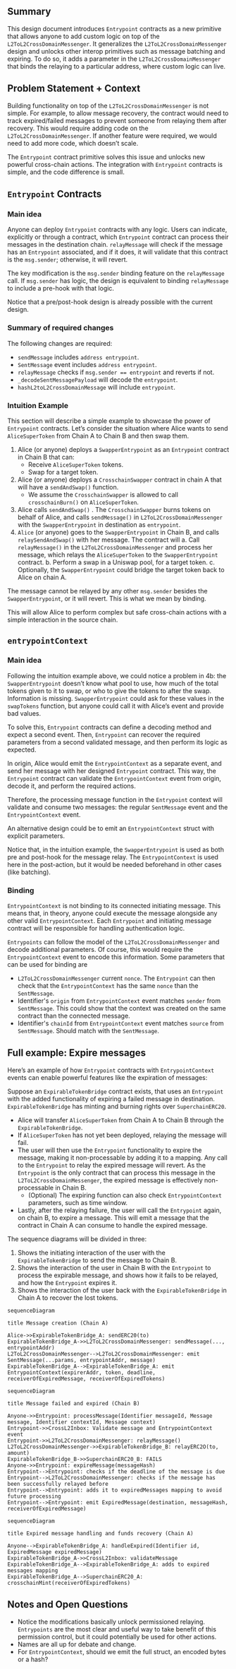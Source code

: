 ## Summary

This design document introduces `Entrypoint` contracts as a new primitive that allows anyone to add custom logic on top of the `L2ToL2CrossDomainMessenger`. It generalizes the `L2ToL2CrossDomainMessenger` design and unlocks other interop primitives such as message batching and expiring. To do so, it adds a parameter in the `L2ToL2CrossDomainMessenger` that binds the relaying to a particular address, where custom logic can live.

## Problem Statement + Context

Building functionality on top of the `L2ToL2CrossDomainMessenger` is not simple. For example, to allow message recovery, the contract would need to track expired/failed messages to prevent someone from relaying them after recovery. This would require adding code on the `L2ToL2CrossDomainMessenger`. If another feature were required, we would need to add more code, which doesn’t scale.

The `Entrypoint` contract primitive solves this issue and unlocks new powerful cross-chain actions. The integration with `Entrypoint` contracts is simple, and the code difference is small.

## `Entrypoint` Contracts

### Main idea

Anyone can deploy `Entrypoint` contracts with any logic. Users can indicate, explicitly or through a contract, which `Entrypoint` contract can process their messages in the destination chain. `relayMessage` will check if the message has an `Entrypoint` associated, and if it does, it will validate that this contract is the `msg.sender`; otherwise, it will revert.

The key modification is the `msg.sender` binding feature on the `relayMessage` call. If `msg.sender` has logic, the design is equivalent to binding `relayMessage` to include a pre-hook with that logic.

Notice that a pre/post-hook design is already possible with the current design.

### Summary of required changes

The following changes are required:

- `sendMessage` includes `address entrypoint`.
- `SentMessage` event includes `address entrypoint`.
- `relayMessage` checks if `msg.sender == entrypoint` and reverts if not.
- `_decodeSentMessagePayload` will decode the `entrypoint`.
- `hashL2toL2CrossDomainMessage` will include `entrypoint`.

### Intuition Example

This section will describe a simple example to showcase the power of `Entrypoint` contracts. Let’s consider the situation where Alice wants to send `AliceSuperToken` from Chain A to Chain B and then swap them.

1. Alice (or anyone) deploys a `SwapperEntrypoint` as an `Entrypoint` contract in Chain B that can:
    - Receive `AliceSuperToken` tokens.
    - Swap for a target token.
2. Alice (or anyone) deploys a `CrosschainSwapper` contract in chain A that will have a `sendAndSwap()` function.
    - We assume the `CrosschainSwapper` is allowed to call `crosschainBurn()` on `AliceSuperToken`.
3. Alice calls `sendAndSwap()` . The `CrosschainSwapper` burns tokens on behalf of Alice, and calls `sendMessage()` in `L2ToL2CrossDomainMessenger` with the `SwapperEntrypoint` in destination as `entrypoint`.
4. `Alice` (or anyone) goes to the `SwapperEntrypoint` in Chain B, and calls `relaySendAndSwap()` with her message. The contract will a. Call `relayMessage()` in the `L2ToL2CrossDomainMessenger` and process her message, which relays the `AliceSuperToken` to the `SwapperEntrypoint` contract. b. Perform a swap in a Uniswap pool, for a target token. c. Optionally, the `SwapperEntrypoint` could bridge the target token back to Alice on chain A.

The message cannot be relayed by any other `msg.sender` besides the `SwapperEntrypoint`, or it will revert. This is what we mean by binding.

This will allow Alice to perform complex but safe cross-chain actions with a simple interaction in the source chain.

## `entrypointContext`

### Main idea

Following the intuition example above, we could notice a problem in 4b: the `SwapperEntrypoint` doesn’t know what pool to use, how much of the total tokens given to it to swap, or who to give the tokens to after the swap. Information is missing. `SwapperEntrypoint` could ask for these values in the `swapTokens` function, but anyone could call it with Alice’s event and provide bad values.

To solve this, `Entrypoint` contracts can define a decoding method and expect a second event. Then, `Entrypoint` can recover the required parameters from a second validated message, and then perform its logic as expected.

In origin, Alice would emit the `EntrypointContext` as a separate event, and send her message with her designed `Entrypoint` contract. This way, the `Entrypoint` contract can validate the `EntrypointContext` event from origin, decode it, and perform the required actions.

Therefore, the processing message function in the `Entrypoint` context will validate and consume two messages: the regular `SentMessage` event and the `EntrypointContext` event.

An alternative design could be to emit an `EntrypointContext` struct with explicit parameters.

Notice that, in the intuition example, the `SwapperEntrypoint` is used as both pre and post-hook for the message relay. The `EntrypointContext` is used here in the post-action, but it would be needed beforehand in other cases (like batching).

### Binding

`EntrypointContext` is not binding to its connected initiating message. This means that, in theory, anyone could execute the message alongside any other valid `EntrypointContext`. 
Each `Entrypoint` and initiating message contract will be responsible for handling authentication logic.

`Entrypoints` can follow the model of the `L2ToL2CrossDomainMessenger` and decode additional parameters. Of course, this would require the `EntrypointContext` event to encode this information. Some parameters that can be used for binding are
- `L2ToL2CrossDomainMessenger` current `nonce`. The `Entrypoint` can then check that the `EntrypointContext` has the same `nonce` than the `SentMessage`.
- Identifier's `origin` from `EntrypointContext` event matches `sender` from `SentMessage`. This could show that the context was created on the same contract than the connected message.
- Identifier's `chainId` from `EntrypointContext` event matches `source` from `SentMessage`. Should match with the `SentMessage`.

## Full example: Expire messages

Here’s an example of how `Entrypoint` contracts with `EntrypointContext` events can enable powerful features like the expiration of messages:

Suppose an `ExpirableTokenBridge` contract exists, that uses an `Entrypoint` with the added functionality of expiring a failed message in destination. `ExpirableTokenBridge` has minting and burning rights over `SuperchainERC20`.

- Alice will transfer `AliceSuperToken` from Chain A to Chain B through the `ExpirableTokenBridge`.
- If `AliceSuperToken` has not yet been deployed, relaying the message will fail.
- The user will then use the `Entrypoint` functionality to expire the message, making it non-processable by adding it to a mapping. Any call to the `Entrypoint` to relay the expired message will revert. As the `Entrypoint` is the only contract that can process this message in the `L2ToL2CrossDomainMessenger`, the expired message is effectively non-processable in Chain B.
	- (Optional) The expiring function can also check `EntrypointContext` parameters, such as time window.
- Lastly, after the relaying failure, the user will call the `Entrypoint` again, on chain B, to expire a message. This will emit a message that the contract in Chain A can consume to handle the expired message.

The sequence diagrams will be divided in three:

1. Shows the initiating interaction of the user with the `ExpirableTokenBridge` to send the message to Chain B.
2. Shows the interaction of the user in Chain B with the `Entrypoint` to process the expirable message, and shows how it fails to be relayed, and how the `Entrypoint` expires it.
3. Shows the interaction of the user back with the `ExpirableTokenBridge` in Chain A to recover the lost tokens.

```mermaid
sequenceDiagram

title Message creation (Chain A)

Alice->>ExpirableTokenBridge_A: sendERC20(to)
ExpirableTokenBridge_A->>L2ToL2CrossDomainMessenger: sendMessage(..., entrypointAddr)
L2ToL2CrossDomainMessenger-->L2ToL2CrossDomainMessenger: emit SentMessage(...params, entrypointAddr, message)
ExpirableTokenBridge_A-->ExpirableTokenBridge_A: emit EntrypointContext(expirerAddr, token, deadline, receiverOfExpiredMessage, receiverOfExpiredTokens)
```

```mermaid
sequenceDiagram

title Message failed and expired (Chain B)

Anyone->>Entrypoint: processMessage(Identifier messageId, Message message, Identifier contextId, Message context)
Entrypoint->>CrossL2Inbox: Validate message and EntrypointContext event
Entrypoint->>L2ToL2CrossDomainMessenger: relayMessage()
L2ToL2CrossDomainMessenger->>ExpirableTokenBridge_B: relayERC2O(to, amount)
ExpirableTokenBridge_B->>SuperchainERC20_B: FAILS
Anyone->>Entrypoint: expireMessage(messageHash)
Entrypoint-->Entrypoint: checks if the deadline of the message is due
Entrypoint-->L2ToL2CrossDomainMessenger: checks if the message has been successfully relayed before
Entrypoint-->Entrypoint: adds it to expiredMessages mapping to avoid future processing
Entrypoint-->Entrypoint: emit ExpiredMessage(destination, messageHash, receiverOfExpiredMessage)
```

```mermaid
sequenceDiagram

title Expired message handling and funds recovery (Chain A)

Anyone-->ExpirableTokenBridge_A: handleExpired(Identifier id, ExpiredMessage expiredMessage)
ExpirableTokenBridge_A->>CrossL2Inbox: validateMessage
ExpirableTokenBridge_A-->ExpirableTokenBridge_A: adds to expired messages mapping
ExpirableTokenBridge_A-->SuperchainERC20_A: crosschainMint(receiverOfExpiredTokens)
```

## Notes and Open Questions

- Notice the modifications basically unlock permissioned relaying. `Entrypoints` are the most clear and useful way to take benefit of this permission control, but it could potentially be used for other actions.
- Names are all up for debate and change.
- For `EntrypointContext`, should we emit the full struct, an encoded bytes or a hash?